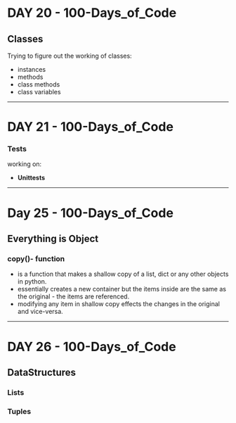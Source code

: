 # DAY 20 - 100-Days_of_Code

## Classes
Trying to figure out the working of classes:
- instances
- methods
- class methods
- class variables

--- 

# DAY 21 - 100-Days_of_Code

### Tests
working on:
- **Unittests**
---

# Day 25 - 100-Days_of_Code

## Everything is Object

### copy()- function
- is a function that makes a shallow copy of a list, dict or any other objects in python.
- essentially creates a new container but the items inside are the same as the original - the items are referenced.
- modifying any item in shallow copy effects the changes in the original and vice-versa.

---

# DAY 26 - 100-Days_of_Code

## DataStructures

### Lists
### Tuples
